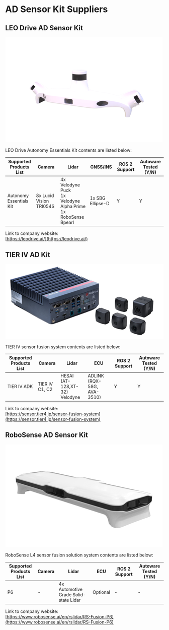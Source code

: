 # AD Sensor Kit Suppliers

## **LEO Drive AD Sensor Kit**

![images/ad_kit-leodrive.png](images/ad_kit-leodrive.png)

LEO Drive Autonomy Essentials Kit contents are listed below:

| Supported Products List | Camera                  | Lidar                                                              | GNSS/INS         | ROS 2 Support | Autoware Tested (Y/N) |
| ----------------------- | ----------------------- | ------------------------------------------------------------------ | ---------------- | ------------ | --------------------- |
| Autonomy Essentials Kit | 8x Lucid Vision TRI054S | 4x Velodyne Puck<br>1x Velodyne Alpha Prime<br>1x RoboSense Bpearl | 1x SBG Ellipse-D | Y            | Y                     |

Link to company website:  
[https://leodrive.ai/](https://leodrive.ai/)

## **TIER IV AD Kit**

![images/ad_kit-tieriv.png](images/ad_kit-tieriv.png)

TIER IV sensor fusion system contents are listed below:

| Supported Products List | Camera         | Lidar                            | ECU                        | ROS 2 Support | Autoware Tested (Y/N) |
| ----------------------- | -------------- | -------------------------------- | -------------------------- | ------------- | --------------------- |
| TIER IV ADK             | TIER IV C1, C2 | HESAI (AT-128,XT-32)<br>Velodyne | ADLINK (RQX-58G, AVA-3510) | Y             | Y                     |

Link to company website:  
[https://sensor.tier4.jp/sensor-fusion-system](https://sensor.tier4.jp/sensor-fusion-system)

## **RoboSense AD Sensor Kit**

![images/ad_kit-robosense.png](images/ad_kit-robosense.png)

RoboSense L4 sensor fusion solution system contents are listed below:

| Supported Products List | Camera | Lidar                                 | ECU      | ROS 2 Support | Autoware Tested (Y/N) |
| ----------------------- | ------ | ------------------------------------- | -------- | ------------ | --------------------- |
| P6                      | -      | 4x Automotive Grade Solid-state Lidar | Optional | -            | -                     |

Link to company website:  
[https://www.robosense.ai/en/rslidar/RS-Fusion-P6](https://www.robosense.ai/en/rslidar/RS-Fusion-P6)
